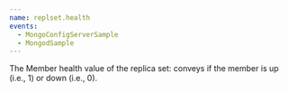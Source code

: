 ```yaml
---
name: replset.health
events:
  - MongoConfigServerSample
  - MongodSample
---
```


The Member health value of the replica set: conveys if the member is up (i.e., 1) or down (i.e., 0).